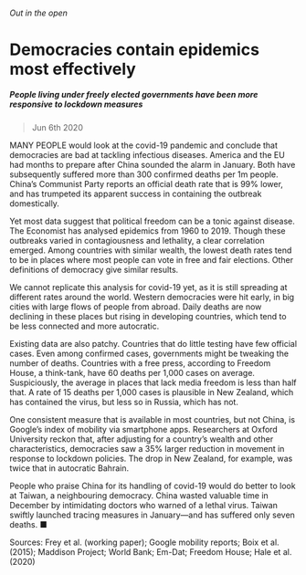 ###### Out in the open
# Democracies contain epidemics most effectively 
##### People living under freely elected governments have been more responsive to lockdown measures 
> Jun 6th 2020 


MANY PEOPLE would look at the covid-19 pandemic and conclude that democracies are bad at tackling infectious diseases. America and the EU had months to prepare after China sounded the alarm in January. Both have subsequently suffered more than 300 confirmed deaths per 1m people. China’s Communist Party reports an official death rate that is 99% lower, and has trumpeted its apparent success in containing the outbreak domestically.
Yet most data suggest that political freedom can be a tonic against disease. The Economist has analysed epidemics from 1960 to 2019. Though these outbreaks varied in contagiousness and lethality, a clear correlation emerged. Among countries with similar wealth, the lowest death rates tend to be in places where most people can vote in free and fair elections. Other definitions of democracy give similar results.

We cannot replicate this analysis for covid-19 yet, as it is still spreading at different rates around the world. Western democracies were hit early, in big cities with large flows of people from abroad. Daily deaths are now declining in these places but rising in developing countries, which tend to be less connected and more autocratic.


Existing data are also patchy. Countries that do little testing have few official cases. Even among confirmed cases, governments might be tweaking the number of deaths. Countries with a free press, according to Freedom House, a think-tank, have 60 deaths per 1,000 cases on average. Suspiciously, the average in places that lack media freedom is less than half that. A rate of 15 deaths per 1,000 cases is plausible in New Zealand, which has contained the virus, but less so in Russia, which has not.


One consistent measure that is available in most countries, but not China, is Google’s index of mobility via smartphone apps. Researchers at Oxford University reckon that, after adjusting for a country’s wealth and other characteristics, democracies saw a 35% larger reduction in movement in response to lockdown policies. The drop in New Zealand, for example, was twice that in autocratic Bahrain.
People who praise China for its handling of covid-19 would do better to look at Taiwan, a neighbouring democracy. China wasted valuable time in December by intimidating doctors who warned of a lethal virus. Taiwan swiftly launched tracing measures in January—and has suffered only seven deaths. ■
Sources: Frey et al. (working paper); Google mobility reports; Boix et al. (2015); Maddison Project; World Bank; Em-Dat; Freedom House; Hale et al. (2020)

